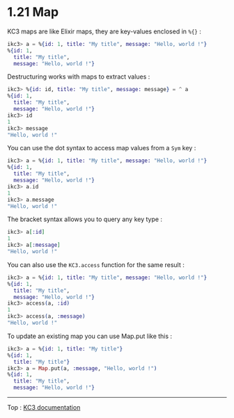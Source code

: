 # 1.21 Map

KC3 maps are like Elixir maps, they are key-values enclosed in `%{}` :

```elixir
ikc3> a = %{id: 1, title: "My title", message: "Hello, world !"}
%{id: 1,
  title: "My title",
  message: "Hello, world !"}
```

Destructuring works with maps to extract values :

```elixir
ikc3> %{id: id, title: "My title", message: message} = ^ a
%{id: 1,
  title: "My title",
  message: "Hello, world !"}
ikc3> id
1
ikc3> message
"Hello, world !"
```


You can use the dot syntax to access map values from a `Sym` key :

```elixir
ikc3> a = %{id: 1, title: "My title", message: "Hello, world !"}
%{id: 1,
  title: "My title",
  message: "Hello, world !"}
ikc3> a.id
1
ikc3> a.message
"Hello, world !"
```

The bracket syntax allows you to query any key type :

```elixir
ikc3> a[:id]
1
ikc3> a[:message]
"Hello, world !"
```

You can also use the `KC3.access` function for the same result :

```elixir
ikc3> a = %{id: 1, title: "My title", message: "Hello, world !"}
%{id: 1,
  title: "My title",
  message: "Hello, world !"}
ikc3> access(a, :id)
1
ikc3> access(a, :message)
"Hello, world !"
```

To update an existing map you can use Map.put like this :

```elixir
ikc3> a = %{id: 1, title: "My title"}
%{id: 1,
  title: "My title"}
ikc3> a = Map.put(a, :message, "Hello, world !")
%{id: 1,
  title: "My title",
  message: "Hello, world !"}
```

---

Top : [KC3 documentation](/doc/)
